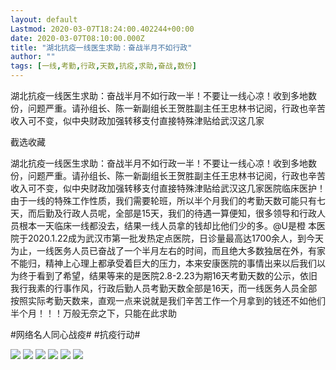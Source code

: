 ```yaml
---
layout: default
Lastmod: 2020-03-07T18:24:00.402244+00:00
date: 2020-03-07T08:10:00.000Z
title: "湖北抗疫一线医生求助：奋战半月不如行政"
author: ""
tags: [一线,考勤,行政,天数,抗疫,求助,奋战,数份]
---
```


湖北抗疫一线医生求助：奋战半月不如行政一半！不要让一线心凉！收到多地数份，问题严重。请孙组长、陈一新副组长王贺胜副主任王忠林书记阅，行政也辛苦收入可不变，似中央财政加强转移支付直接特殊津贴给武汉这几家

截选收藏

湖北抗疫一线医生求助：奋战半月不如行政一半！不要让一线心凉！收到多地数份，问题严重。请孙组长、陈一新副组长王贺胜副主任王忠林书记阅，行政也辛苦收入可不变，似中央财政加强转移支付直接特殊津贴给武汉这几家医院临床医护！由于一线的特殊工作性质，我们需要轮班，所以半个月我们的考勤天数可能只有七天，而后勤及行政人员呢，全部是15天，我们的待遇一算便知，很多领导和行政人员根本一天临床一线都没去，结果一线人员拿的钱却比他们少的多。@U是橙 本医院于2020.1.22成为武汉市第一批发热定点医院，日诊量最高达1700余人，到今天为止，一线医务人员已奋战了一个半月左右的时间，而且绝大多数独居在外，有家不能归，精神上心理上都承受着巨大的压力，本来安康医院的事情出来以后我们以为终于看到了希望，结果等来的是医院2.8-2.23为期16天考勤天数的公示，依旧我行我素的行事作风，行政后勤人员考勤天数全部是16天，而一线医务人员全部按照实际考勤天数来，直观一点来说就是我们辛苦工作一个月拿到的钱还不如他们半个月！！！万般无奈之下，只能在此求助

#网络名人同心战疫# #抗疫行动#

![](https://images.weserv.nl/?url=http%3A//i3.5ceimg.com/content/8576c644-5460-ea11-8da2-20040ff9d71d.png) ![](https://images.weserv.nl/?url=http%3A//i1.5ceimg.com/content/8676c644-5460-ea11-8da2-20040ff9d71d.png) ![](https://images.weserv.nl/?url=http%3A//i2.5ceimg.com/content/8876c644-5460-ea11-8da2-20040ff9d71d.png) ![](https://images.weserv.nl/?url=http%3A//i3.5ceimg.com/content/8976c644-5460-ea11-8da2-20040ff9d71d.png) ![](https://images.weserv.nl/?url=http%3A//i5.5ceimg.com/content/8b76c644-5460-ea11-8da2-20040ff9d71d.png) ![](https://images.weserv.nl/?url=http%3A//i5.5ceimg.com/content/8e76c644-5460-ea11-8da2-20040ff9d71d.png)

